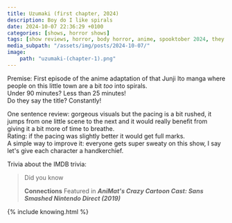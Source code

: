 ```yaml
---
title: Uzumaki (first chapter, 2024)
description: Boy do I like spirals
date: 2024-10-07 22:36:29 +0100
categories: [shows, horror shows]
tags: [show reviews, horror, body horror, anime, spooktober 2024, they say the title]
media_subpath: "/assets/img/posts/2024-10-07/"
image:
    path: "uzumaki-(chapter-1).png"
---
```

<span class="reviewsection">Premise:</span> First episode of the anime adaptation of that Junji Ito manga where people on this little town are a bit *too* into spirals.<br/>
<span class="reviewsection">Under 90 minutes?</span> Less than 25 minutes!<br/>
<span class="reviewsection">Do they say the title?</span> Constantly!

<span class="reviewsection">One sentence review:</span> gorgeous visuals but the pacing is a bit rushed, it jumps from one little scene to the next and it would really benefit from giving it a bit more of time to breathe.<br/>
<span class="reviewsection">Rating:</span> if the pacing was slightly better it would get full marks.<br/>
<span class="reviewsection">A simple way to improve it:</span> everyone gets super sweaty on this show, I say let's give each character a handkerchief.

<span class="reviewsection">Trivia about the IMDB trivia:</span>
> Did you know
>
> **Connections**
> Featured in ***AniMat's Crazy Cartoon Cast: Sans Smashed Nintendo Direct (2019)***

{% include knowing.html %}